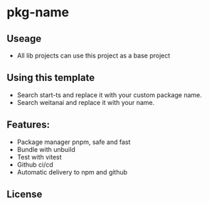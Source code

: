 # pkg-name

## Useage

-  All lib projects can use this project as a base project

## Using this template
- Search start-ts and replace it with your custom package name.
- Search weitanai and replace it with your name.


## Features:

- Package manager pnpm, safe and fast
- Bundle with unbuild
- Test with vitest
- Github ci/cd
- Automatic delivery to npm and github

## License

